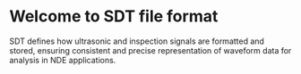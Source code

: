 # Welcome to SDT file format

SDT defines how ultrasonic and inspection signals are formatted and stored, ensuring consistent and precise representation of waveform data for analysis in NDE applications.
